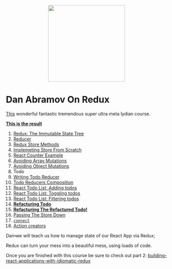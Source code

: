 <p align="center">
<img src="https://images.contentful.com/34rjphroaymg/4rnTNHjdSoEWmYUg2YgE0y/8fe539e8bb8b6465e107b6154f669f11/redux.svg" width="240">
</p>

# Dan Abramov On Redux

[This](https://egghead.io/courses/getting-started-with-redux) wonderful fantastic tremendous super ultra meta lydian course.

[**This is the result**](https://codesandbox.io/s/o5j36jokv5)

1. [Redux: The Immutable State Tree](/1%20State%20Tree.md)
2. [Reducer](/%202%20Reducer.md)
3. [Redux Store Methods](3%20Store%20%Methods.md)
4. [Implemeting Store From Scratch](4%20Store%20From%20Scratch.md)
5. [React Counter Example](5%20React%20Counter.md)
6. [Avoiding Array Mutations](6%20Avoiding%20Array%20)
7. [Avoiding Object Mutations](7%20Avoiding%20Object%20Mutations.md)
8. Todo
9. [Writing Todo Reducer](8%20Todo%20Reducer.md)
10. [Todo Reducers Composition](9%20Todo%20Composition.md)
11. [React Todo List: Adding todos](10%Todo%React%201.md)
12. [React Todo List: Toggling todos](11%Todo%React%202.md)
13. [React Todo List: Filtering todos](12%Todo%React%203.md)
14. [**Refacturing Todo**](13%20Refacturing.md)
15. [**Refacturing The Refactured Todo!**](14%20Refacturing%202.md)
16. [Passing The Store Down](15%20Passing%20Store%20Down.md)
17. [`connect`](16%20connect.md)
18. [Action creators](17%20Action%20Creator.md)

Danчик will teach us how to manage state of our React App via Redux;

Redux can turn your mess into a beautiful mess, using loads of code.

Once you are finished with this course be sure to check out part 2: [building-react-applications-with-idiomatic-redux](https://egghead.io/courses/building-react-applications-with-idiomatic-redux)
